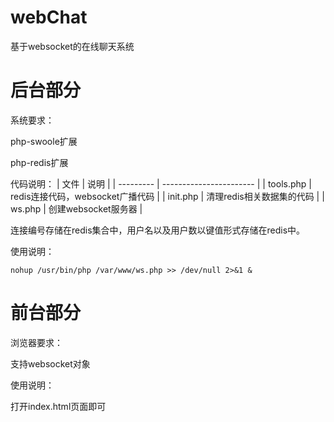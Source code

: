 # webChat
基于websocket的在线聊天系统

# 后台部分

系统要求：

php-swoole扩展

php-redis扩展

代码说明：
| 文件        | 说明                      |
| --------- | ----------------------- |
| tools.php | redis连接代码，websocket广播代码 |
| init.php  | 清理redis相关数据集的代码         |
| ws.php    | 创建websocket服务器          |

连接编号存储在redis集合中，用户名以及用户数以键值形式存储在redis中。


使用说明：

```shell
nohup /usr/bin/php /var/www/ws.php >> /dev/null 2>&1 &
```



# 前台部分

浏览器要求：

支持websocket对象

使用说明：

打开index.html页面即可